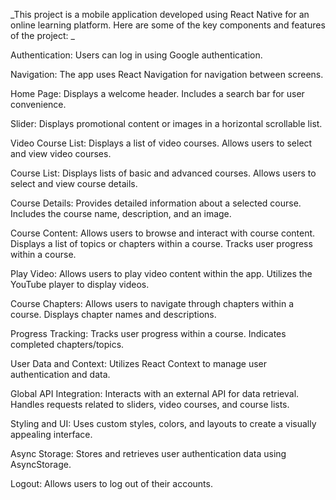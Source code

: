 _This project is a mobile application developed using React Native for an online learning platform. Here are some of the key components and features of the project: _ 

Authentication:
Users can log in using Google authentication. 

Navigation:
The app uses React Navigation for navigation between screens. 

Home Page:
Displays a welcome header. Includes a search bar for user convenience.

Slider: 
Displays promotional content or images in a horizontal scrollable list.

Video Course List:
Displays a list of video courses. Allows users to select and view video courses.

Course List:
Displays lists of basic and advanced courses. Allows users to select and view course details.

Course Details: 
Provides detailed information about a selected course. Includes the course name, description, and an image.

Course Content:
Allows users to browse and interact with course content. Displays a list of topics or chapters within a course. Tracks user progress within a course.

Play Video: 
Allows users to play video content within the app. Utilizes the YouTube player to display videos.

Course Chapters:
Allows users to navigate through chapters within a course. Displays chapter names and descriptions.

Progress Tracking:
Tracks user progress within a course. Indicates completed chapters/topics.

User Data and Context:
Utilizes React Context to manage user authentication and data.

Global API Integration:
Interacts with an external API for data retrieval. Handles requests related to sliders, video courses, and course lists.

Styling and UI: 
Uses custom styles, colors, and layouts to create a visually appealing interface.

Async Storage:
Stores and retrieves user authentication data using AsyncStorage.

Logout:
Allows users to log out of their accounts.
